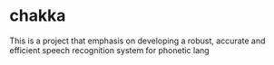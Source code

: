 chakka
======

This is a project that emphasis on developing a robust, accurate and efficient speech recognition system for phonetic lang